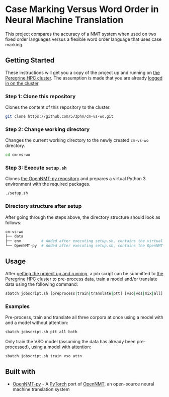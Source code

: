 # Case Marking Versus Word Order in Neural Machine Translation
This project compares the accuracy of a NMT system when used on two fixed order languages versus a flexible word order language that uses case marking.

## Getting Started
These instructions will get you a copy of the project up and running on [the Peregrine HPC cluster](https://www.rug.nl/society-business/centre-for-information-technology/research/services/hpc/facilities/peregrine-hpc-cluster?lang=en). The assumption is made that you are already [logged in on the cluster](https://redmine.hpc.rug.nl/redmine/projects/peregrine/wiki/General).

### Step 1: Clone this repository
Clones the content of this repository to the cluster.
```bash
git clone https://github.com/573phn/cm-vs-wo.git
```

### Step 2: Change working directory
Changes the current working directory to the newly created `cm-vs-wo` directory.
```bash
cd cm-vs-wo
```

### Step 3: Execute `setup.sh`
Clones [the OpenNMT-py repository](https://github.com/OpenNMT/OpenNMT-py) and prepares a virtual Python 3 environment with the required packages.
```bash
./setup.sh
```

### Directory structure after setup
After going through the steps above, the directory structure should look as follows:
```bash
cm-vs-wo
├── data
├── env         # Added after executing setup.sh, contains the virtual Python 3 environment
└── OpenNMT-py  # Added after executing setup.sh, contains the OpenNMT-py repository
```

## Usage
After [getting the project up and running](#getting-started), a job script can be submitted to [the Peregrine HPC cluster](https://www.rug.nl/society-business/centre-for-information-technology/research/services/hpc/facilities/peregrine-hpc-cluster?lang=en) to pre-process data, train a model and/or translate data using the following command:
```bash
sbatch jobscript.sh [preprocess|train|translate|ptt] [vso|vos|mix|all] [attn|noat|both]
```

### Examples
Pre-process, train and translate all three corpora at once using a model with and a model without attention:
```bash
sbatch jobscript.sh ptt all both
```

Only train the VSO model (assuming the data has already been pre-processed), using a model with attention:
```bash
sbatch jobscript.sh train vso attn
```

## Built with
* [OpenNMT-py](https://github.com/OpenNMT/OpenNMT-py) - A [PyTorch](https://pytorch.org/) port of [OpenNMT](http://opennmt.net/), an open-source neural machine translation system
